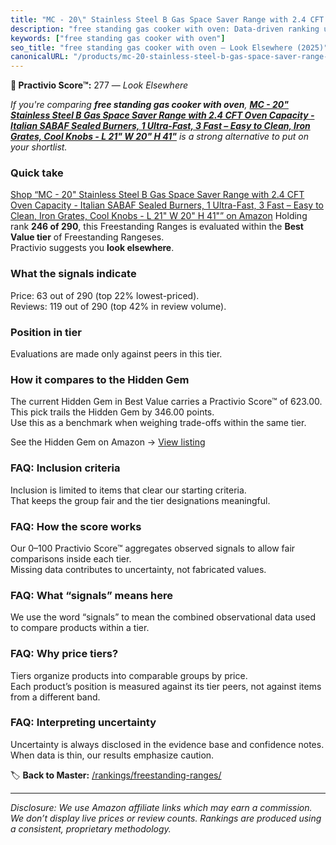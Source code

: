 ```yaml
---
title: "MC - 20\" Stainless Steel B Gas Space Saver Range with 2.4 CFT Oven Capacity - Italian SABAF Sealed Burners, 1 Ultra-Fast, 3 Fast – Easy to Clean, Iron Grates, Cool Knobs - L 21\" W 20\" H 41\""
description: "free standing gas cooker with oven: Data-driven ranking using the Practivio Score™. Positioned by quality, value, demand, findability, momentum."
keywords: ["free standing gas cooker with oven"]
seo_title: "free standing gas cooker with oven — Look Elsewhere (2025)"
canonicalURL: "/products/mc-20-stainless-steel-b-gas-space-saver-range-with-24-cft-oven-capacity-italian-sabaf-sealed-burners-1-ultra-fast-3-fast-easy-to-clean-iron-grates-cool-knobs-l-21-w-20-h-41-B0F3XZFMQZ/"
---
```


**🚫 Practivio Score™:** 277 — _Look Elsewhere_


*If you're comparing **free standing gas cooker with oven**, **[MC - 20" Stainless Steel B Gas Space Saver Range with 2.4 CFT Oven Capacity - Italian SABAF Sealed Burners, 1 Ultra-Fast, 3 Fast – Easy to Clean, Iron Grates, Cool Knobs - L 21" W 20" H 41"](https://www.amazon.com/dp/B0F3XZFMQZ?tag=practivio-20)** is a strong alternative to put on your shortlist.*
### Quick take
[Shop “MC - 20" Stainless Steel B Gas Space Saver Range with 2.4 CFT Oven Capacity - Italian SABAF Sealed Burners, 1 Ultra-Fast, 3 Fast – Easy to Clean, Iron Grates, Cool Knobs - L 21" W 20" H 41"” on Amazon](https://www.amazon.com/dp/B0F3XZFMQZ?tag=practivio-20)
Holding rank **246 of 290**, this Freestanding Ranges is evaluated within the **Best Value tier** of Freestanding Rangeses.  
Practivio suggests you **look elsewhere**.

### What the signals indicate
Price: 63 out of 290 (top 22% lowest-priced).  
Reviews: 119 out of 290 (top 42% in review volume).  

### Position in tier
Evaluations are made only against peers in this tier.

### How it compares to the Hidden Gem
The current Hidden Gem in Best Value carries a Practivio Score™ of 623.00.  
This pick trails the Hidden Gem by 346.00 points.  
Use this as a benchmark when weighing trade-offs within the same tier.  

See the Hidden Gem on Amazon → [View listing](https://www.amazon.com/dp/B09JKLY86J?tag=practivio-20)

### FAQ: Inclusion criteria
Inclusion is limited to items that clear our starting criteria.  
That keeps the group fair and the tier designations meaningful.

### FAQ: How the score works
Our 0–100 Practivio Score™ aggregates observed signals to allow fair comparisons inside each tier.  
Missing data contributes to uncertainty, not fabricated values.

### FAQ: What “signals” means here
We use the word “signals” to mean the combined observational data used to compare products within a tier.

### FAQ: Why price tiers?
Tiers organize products into comparable groups by price.  
Each product’s position is measured against its tier peers, not against items from a different band.

### FAQ: Interpreting uncertainty
Uncertainty is always disclosed in the evidence base and confidence notes.  
When data is thin, our results emphasize caution.


🏷️ **Back to Master:** [/rankings/freestanding-ranges/](/rankings/freestanding-ranges/)

---
_Disclosure: We use Amazon affiliate links which may earn a commission. We don’t display live prices or review counts. Rankings are produced using a consistent, proprietary methodology._
